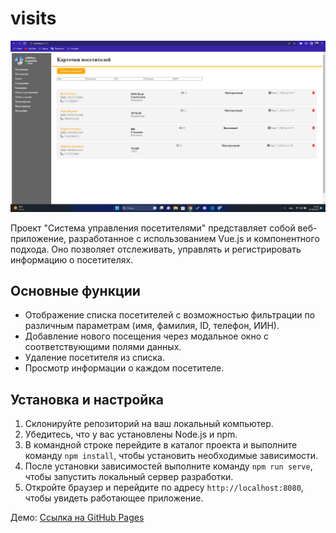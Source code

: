 # visits

![Система управления посетителями](screenshot.png)

Проект "Система управления посетителями" представляет собой веб-приложение, разработанное с использованием Vue.js и компонентного подхода. Оно позволяет отслеживать, управлять и регистрировать информацию о посетителях.

## Основные функции

- Отображение списка посетителей с возможностью фильтрации по различным параметрам (имя, фамилия, ID, телефон, ИИН).
- Добавление нового посещения через модальное окно с соответствующими полями данных.
- Удаление посетителя из списка.
- Просмотр информации о каждом посетителе.

## Установка и настройка

1. Склонируйте репозиторий на ваш локальный компьютер.
2. Убедитесь, что у вас установлены Node.js и npm.
3. В командной строке перейдите в каталог проекта и выполните команду `npm install`, чтобы установить необходимые зависимости.
4. После установки зависимостей выполните команду `npm run serve`, чтобы запустить локальный сервер разработки.
5. Откройте браузер и перейдите по адресу `http://localhost:8080`, чтобы увидеть работающее приложение.

Демо: [Ссылка на GitHub Pages](https://adilkhan-git.github.io/visits/)
